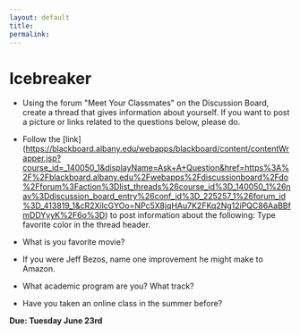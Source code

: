```yaml
---
layout: default
title: 
permalink:
---
```


<h1> Icebreaker</h1>

- Using the forum "Meet Your Classmates" on the Discussion Board, create a thread that gives information about yourself. If you want to post a picture or links related to the questions below, please do.

- Follow the [link] (https://blackboard.albany.edu/webapps/blackboard/content/contentWrapper.jsp?course_id=_140050_1&displayName=Ask+A+Question&href=https%3A%2F%2Fblackboard.albany.edu%2Fwebapps%2Fdiscussionboard%2Fdo%2Fforum%3Faction%3Dlist_threads%26course_id%3D_140050_1%26nav%3Ddiscussion_board_entry%26conf_id%3D_225257_1%26forum_id%3D_413819_1&cR2XilcGYOo=NPc5X8jqHAu7K2FKq2Ng12iPQC86AaBBfmDDYyyK%2F6o%3D) to post information about the following: Type favorite color in the thread header.

- What is you favorite movie?

- If you were Jeff Bezos, name one improvement he might make to Amazon.

- What academic program are you? What track?

- Have you taken an online class in the summer before?


**Due: Tuesday June 23rd**